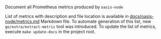 Document all Prometheus metrics produced by `oasis-node`

List of metrics with description and file location is available in
[docs/oasis-node/metrics.md](../docs/oasis-node/metrics.md) Markdown file. To
automate generation of this list, new `go/extra/extract-metric` tool was
introduced. To update the list of metrics, execute `make update-docs` in the
project root.

